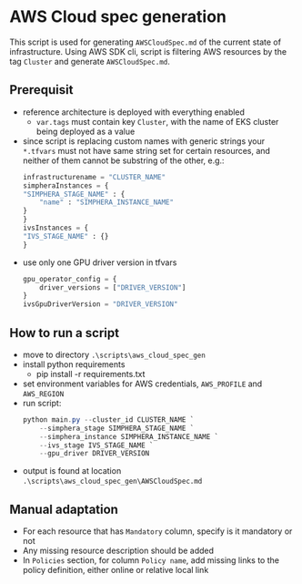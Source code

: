 # AWS Cloud spec generation

This script is used for generating `AWSCloudSpec.md` of the current state of infrastructure.
Using AWS SDK cli, script is filtering AWS resources by the tag `Cluster` and generate `AWSCloudSpec.md`.

## Prerequisit
- reference architecture is deployed with everything enabled
    - `var.tags` must contain key `Cluster`, with the name of EKS cluster being deployed as a value
- since script is replacing custom names with generic strings your `*.tfvars` must not have same string set for certain resources, and neither of them cannot be substring of the other, e.g.:
    ```terraform
    infrastructurename = "CLUSTER_NAME"
    simpheraInstances = {
    "SIMPHERA_STAGE_NAME" : {
        "name" : "SIMPHERA_INSTANCE_NAME"
    }
    }
    ivsInstances = {
    "IVS_STAGE_NAME" : {}
    }
    ```
- use only one GPU driver version in tfvars
    ```terraform
    gpu_operator_config = {
        driver_versions = ["DRIVER_VERSION"]
    }
    ivsGpuDriverVersion = "DRIVER_VERSION"
    ```

## How to run a script
- move to directory `.\scripts\aws_cloud_spec_gen`
- install python requirements
    - pip install -r requirements.txt
- set environment variables for AWS credentials, `AWS_PROFILE` and `AWS_REGION`
- run script:
    ```powershell
    python main.py --cluster_id CLUSTER_NAME `
        --simphera_stage SIMPHERA_STAGE_NAME `
        --simphera_instance SIMPHERA_INSTANCE_NAME `
        --ivs_stage IVS_STAGE_NAME `
        --gpu_driver DRIVER_VERSION
    ```
- output is found at location `.\scripts\aws_cloud_spec_gen\AWSCloudSpec.md`

## Manual adaptation
- For each resource that has `Mandatory` column, specify is it mandatory or not
- Any missing resource description should be added
- In `Policies` section, for column `Policy name`, add missing links to the policy definition, either online or relative local link
